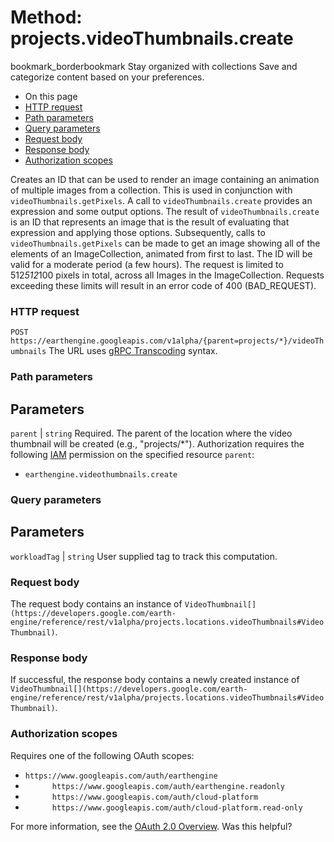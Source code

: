  
#  Method: projects.videoThumbnails.create 
bookmark_borderbookmark Stay organized with collections  Save and categorize content based on your preferences.
  * On this page
  * [HTTP request](https://developers.google.com/earth-engine/reference/rest/v1alpha/projects.videoThumbnails/create#http-request)
  * [Path parameters](https://developers.google.com/earth-engine/reference/rest/v1alpha/projects.videoThumbnails/create#path-parameters)
  * [Query parameters](https://developers.google.com/earth-engine/reference/rest/v1alpha/projects.videoThumbnails/create#query-parameters)
  * [Request body](https://developers.google.com/earth-engine/reference/rest/v1alpha/projects.videoThumbnails/create#request-body)
  * [Response body](https://developers.google.com/earth-engine/reference/rest/v1alpha/projects.videoThumbnails/create#response-body)
  * [Authorization scopes](https://developers.google.com/earth-engine/reference/rest/v1alpha/projects.videoThumbnails/create#authorization-scopes)


Creates an ID that can be used to render an image containing an animation of multiple images from a collection.
This is used in conjunction with `videoThumbnails.getPixels`. A call to `videoThumbnails.create` provides an expression and some output options. The result of `videoThumbnails.create` is an ID that represents an image that is the result of evaluating that expression and applying those options. Subsequently, calls to `videoThumbnails.getPixels` can be made to get an image showing all of the elements of an ImageCollection, animated from first to last. The ID will be valid for a moderate period (a few hours).
The request is limited to 512*512*100 pixels in total, across all Images in the ImageCollection. Requests exceeding these limits will result in an error code of 400 (BAD_REQUEST).
### HTTP request
`POST https://earthengine.googleapis.com/v1alpha/{parent=projects/*}/videoThumbnails`
The URL uses [gRPC Transcoding](https://google.aip.dev/127) syntax.
### Path parameters
Parameters  
---  
`parent` |  `string` Required. The parent of the location where the video thumbnail will be created (e.g., "projects/*"). Authorization requires the following [IAM](https://cloud.google.com/iam/docs/) permission on the specified resource `parent`:
  * `earthengine.videothumbnails.create`

  
### Query parameters
Parameters  
---  
`workloadTag` |  `string` User supplied tag to track this computation.  
### Request body
The request body contains an instance of `VideoThumbnail[](https://developers.google.com/earth-engine/reference/rest/v1alpha/projects.locations.videoThumbnails#VideoThumbnail)`.
### Response body
If successful, the response body contains a newly created instance of `VideoThumbnail[](https://developers.google.com/earth-engine/reference/rest/v1alpha/projects.locations.videoThumbnails#VideoThumbnail)`.
### Authorization scopes
Requires one of the following OAuth scopes:
  * `https://www.googleapis.com/auth/earthengine`
  * `      https://www.googleapis.com/auth/earthengine.readonly`
  * `      https://www.googleapis.com/auth/cloud-platform`
  * `      https://www.googleapis.com/auth/cloud-platform.read-only`


For more information, see the [OAuth 2.0 Overview](https://developers.google.com/identity/protocols/OAuth2).
Was this helpful?
